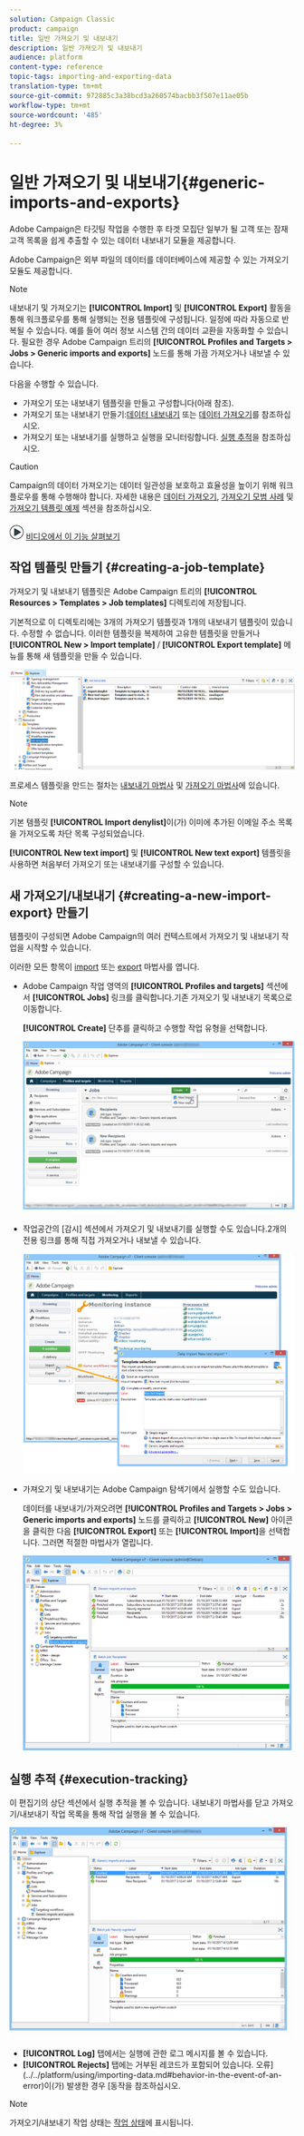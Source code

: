```yaml
---
solution: Campaign Classic
product: campaign
title: 일반 가져오기 및 내보내기
description: 일반 가져오기 및 내보내기
audience: platform
content-type: reference
topic-tags: importing-and-exporting-data
translation-type: tm+mt
source-git-commit: 972885c3a38bcd3a260574bacbb3f507e11ae05b
workflow-type: tm+mt
source-wordcount: '485'
ht-degree: 3%

---
```



# 일반 가져오기 및 내보내기{#generic-imports-and-exports}

Adobe Campaign은 타깃팅 작업을 수행한 후 타겟 모집단 일부가 될 고객 또는 잠재 고객 목록을 쉽게 추출할 수 있는 데이터 내보내기 모듈을 제공합니다.

Adobe Campaign은 외부 파일의 데이터를 데이터베이스에 제공할 수 있는 가져오기 모듈도 제공합니다.

>[!NOTE]
>
>내보내기 및 가져오기는 **[!UICONTROL Import]** 및 **[!UICONTROL Export]** 활동을 통해 워크플로우를 통해 실행되는 전용 템플릿에 구성됩니다. 일정에 따라 자동으로 반복될 수 있습니다. 예를 들어 여러 정보 시스템 간의 데이터 교환을 자동화할 수 있습니다. 필요한 경우 Adobe Campaign 트리의 **[!UICONTROL Profiles and Targets > Jobs > Generic imports and exports]** 노드를 통해 가끔 가져오거나 내보낼 수 있습니다.

다음을 수행할 수 있습니다.

* 가져오기 또는 내보내기 템플릿을 만들고 구성합니다(아래 참조).
* 가져오기 또는 내보내기 만들기:[데이터 내보내기](../../platform/using/exporting-data.md) 또는 [데이터 가져오기](../../platform/using/importing-data.md)를 참조하십시오.
* 가져오기 또는 내보내기를 실행하고 실행을 모니터링합니다. [실행 추적](#execution-tracking)을 참조하십시오.

>[!CAUTION]
>
>Campaign의 데이터 가져오기는 데이터 일관성을 보호하고 효율성을 높이기 위해 워크플로우를 통해 수행해야 합니다. 자세한 내용은 [데이터 가져오기](../../workflow/using/importing-data.md), [가져오기 모범 사례](../../workflow/using/importing-data.md#best-practices-when-importing-data) 및 [가져오기 템플릿 예제](../../workflow/using/importing-data.md#setting-up-a-recurring-import) 섹션을 참조하십시오.

![](assets/do-not-localize/how-to-video.png) [비디오에서 이 기능 살펴보기](../../platform/using/exporting-and-importing-profiles.md#import-profiles-video)

## 작업 템플릿 만들기 {#creating-a-job-template}

가져오기 및 내보내기 템플릿은 Adobe Campaign 트리의 **[!UICONTROL Resources > Templates > Job templates]** 디렉토리에 저장됩니다.

기본적으로 이 디렉토리에는 3개의 가져오기 템플릿과 1개의 내보내기 템플릿이 있습니다. 수정할 수 없습니다. 이러한 템플릿을 복제하여 고유한 템플릿을 만들거나 **[!UICONTROL New > Import template]** / **[!UICONTROL Export template]** 메뉴를 통해 새 템플릿을 만들 수 있습니다.

![](assets/s_ncs_user_export_wizard_template_create.png)

프로세스 템플릿을 만드는 절차는 [내보내기 마법사](../../platform/using/exporting-data.md#export-wizard) 및 [가져오기 마법사](../../platform/using/importing-data.md#import-wizard)에 있습니다.

>[!NOTE]
>
>기본 템플릿 **[!UICONTROL Import denylist]**&#x200B;이(가) 이미에 추가된 이메일 주소 목록을 가져오도록 차단 목록 구성되었습니다.
> 
>**[!UICONTROL New text import]** 및 **[!UICONTROL New text export]** 템플릿을 사용하면 처음부터 가져오기 또는 내보내기를 구성할 수 있습니다.

## 새 가져오기/내보내기 {#creating-a-new-import-export} 만들기

템플릿이 구성되면 Adobe Campaign의 여러 컨텍스트에서 가져오기 및 내보내기 작업을 시작할 수 있습니다.

이러한 모든 항목이 [import](../../platform/using/importing-data.md) 또는 [export](../../platform/using/exporting-data.md#export-wizard) 마법사를 엽니다.

* Adobe Campaign 작업 영역의 **[!UICONTROL Profiles and targets]** 섹션에서 **[!UICONTROL Jobs]** 링크를 클릭합니다.기존 가져오기 및 내보내기 목록으로 이동합니다.

   **[!UICONTROL Create]** 단추를 클릭하고 수행할 작업 유형을 선택합니다.

   ![](assets/s_ncs_user_import_from_home.png)

* 작업공간의 [감시] 섹션에서 가져오기 및 내보내기를 실행할 수도 있습니다.2개의 전용 링크를 통해 직접 가져오거나 내보낼 수 있습니다.

   ![](assets/s_ncs_user_import_from_production.png)

* 가져오기 및 내보내기는 Adobe Campaign 탐색기에서 실행할 수도 있습니다.

   데이터를 내보내기/가져오려면 **[!UICONTROL Profiles and Targets > Jobs > Generic imports and exports]** 노드를 클릭하고 **[!UICONTROL New]** 아이콘을 클릭한 다음 **[!UICONTROL Export]** 또는 **[!UICONTROL Import]**&#x200B;을 선택합니다. 그러면 적절한 마법사가 열립니다.

   ![](assets/s_ncs_user_export_wizard_launch_from_menu.png)

## 실행 추적 {#execution-tracking}

이 편집기의 상단 섹션에서 실행 추적을 볼 수 있습니다. 내보내기 마법사를 닫고 가져오기/내보내기 작업 목록을 통해 작업 실행을 볼 수 있습니다.

![](assets/s_ncs_user_export_list_and_details.png)

* **[!UICONTROL Log]** 탭에서는 실행에 관한 로그 메시지를 볼 수 있습니다.
* **[!UICONTROL Rejects]** 탭에는 거부된 레코드가 포함되어 있습니다. 오류](../../platform/using/importing-data.md#behavior-in-the-event-of-an-error)이(가) 발생한 경우 [동작을 참조하십시오.

>[!NOTE]
>
>가져오기/내보내기 작업 상태는 [작업 상태](../../platform/using/importing-data.md#job-statuses)에 표시됩니다.

